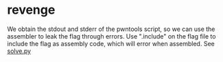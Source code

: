 # revenge

We obtain the stdout and stderr of the pwntools script, so we can use the assembler to leak the flag through errors. Use ".include" on the flag file to include the flag as assembly code, which will error when assembled. See [solve.py](./solve.py)
